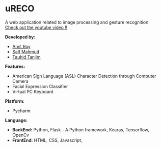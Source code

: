 # uRECO
A web application related to image processing and gesture recognition.
[Check out the youtube video !!](https://youtu.be/nhyKpvAZZts)

**Developed by:**
- [Amit Roy](https://github.com/AmitRoy7)
- [Saif Mahmud](https://github.com/Saif-M-Dhrubo)
- [Tauhid Tanjim](https://github.com/Tanjim13)

**Features:**
- American Sign Language (ASL) Character Detection through Computer Camera
- Facial Expression Classifier
- Virtual PC Keyboard

**Platform:**
- Pycharm

**Language:**
- **BackEnd:** Python, Flask - A Python framework, Kearas, Tensorflow, OpenCv
- **FrontEnd:** HTML, CSS, Javascript,

